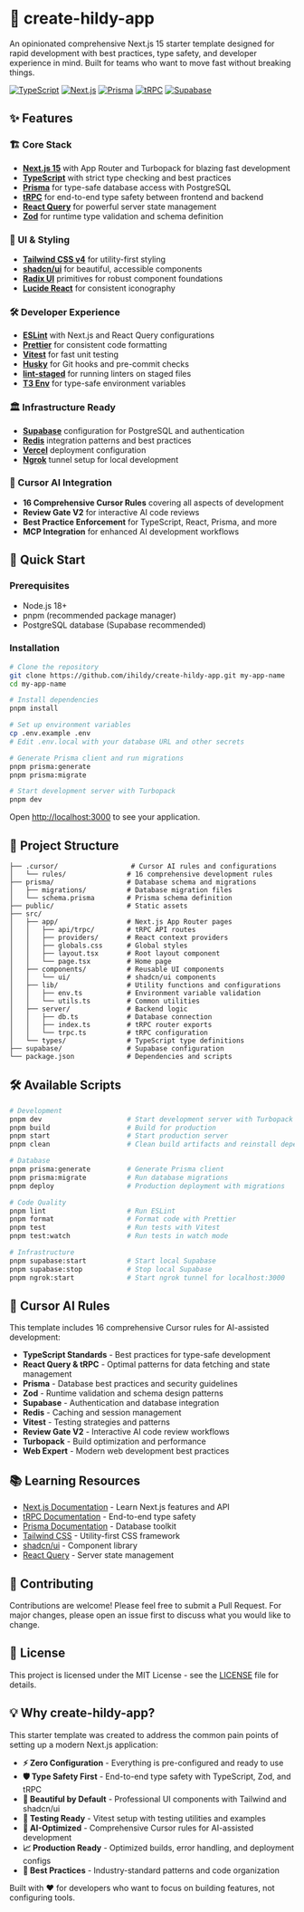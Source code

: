 # 🚀 create-hildy-app

An opinionated comprehensive Next.js 15 starter template designed for rapid development with best practices, type safety, and developer experience in mind. Built for teams who want to move fast without breaking things.

[![TypeScript](https://img.shields.io/badge/TypeScript-007ACC?style=for-the-badge&logo=typescript&logoColor=white)](https://www.typescriptlang.org/)
[![Next.js](https://img.shields.io/badge/Next.js-000000?style=for-the-badge&logo=nextdotjs&logoColor=white)](https://nextjs.org/)
[![Prisma](https://img.shields.io/badge/Prisma-5A67D8?style=for-the-badge&logo=Prisma&logoColor=white)](https://prisma.io/)
[![tRPC](https://img.shields.io/badge/tRPC-398CCB?style=for-the-badge&logo=trpc&logoColor=white)](https://trpc.io/)
[![Supabase](https://img.shields.io/badge/Supabase-3ECF8E?style=for-the-badge&logo=supabase&logoColor=white)](https://supabase.com/)

## ✨ Features

### 🏗️ Core Stack

- **[Next.js 15](https://nextjs.org/)** with App Router and Turbopack for blazing fast development
- **[TypeScript](https://www.typescriptlang.org/)** with strict type checking and best practices
- **[Prisma](https://prisma.io/)** for type-safe database access with PostgreSQL
- **[tRPC](https://trpc.io/)** for end-to-end type safety between frontend and backend
- **[React Query](https://tanstack.com/query)** for powerful server state management
- **[Zod](https://zod.dev/)** for runtime type validation and schema definition

### 🎨 UI & Styling

- **[Tailwind CSS v4](https://tailwindcss.com/)** for utility-first styling
- **[shadcn/ui](https://ui.shadcn.com/)** for beautiful, accessible components
- **[Radix UI](https://www.radix-ui.com/)** primitives for robust component foundations
- **[Lucide React](https://lucide.dev/)** for consistent iconography

### 🛠️ Developer Experience

- **[ESLint](https://eslint.org/)** with Next.js and React Query configurations
- **[Prettier](https://prettier.io/)** for consistent code formatting
- **[Vitest](https://vitest.dev/)** for fast unit testing
- **[Husky](https://typicode.github.io/husky/)** for Git hooks and pre-commit checks
- **[lint-staged](https://github.com/lint-staged/lint-staged)** for running linters on staged files
- **[T3 Env](https://env.t3.gg/)** for type-safe environment variables

### 🏛️ Infrastructure Ready

- **[Supabase](https://supabase.com/)** configuration for PostgreSQL and authentication
- **[Redis](https://redis.io/)** integration patterns and best practices
- **[Vercel](https://vercel.com/)** deployment configuration
- **[Ngrok](https://ngrok.com/)** tunnel setup for local development

### 🎯 Cursor AI Integration

- **16 Comprehensive Cursor Rules** covering all aspects of development
- **Review Gate V2** for interactive AI code reviews
- **Best Practice Enforcement** for TypeScript, React, Prisma, and more
- **MCP Integration** for enhanced AI development workflows

## 🚀 Quick Start

### Prerequisites

- Node.js 18+
- pnpm (recommended package manager)
- PostgreSQL database (Supabase recommended)

### Installation

```bash
# Clone the repository
git clone https://github.com/ihildy/create-hildy-app.git my-app-name
cd my-app-name

# Install dependencies
pnpm install

# Set up environment variables
cp .env.example .env
# Edit .env.local with your database URL and other secrets

# Generate Prisma client and run migrations
pnpm prisma:generate
pnpm prisma:migrate

# Start development server with Turbopack
pnpm dev
```

Open [http://localhost:3000](http://localhost:3000) to see your application.

## 📁 Project Structure

```
├── .cursor/                  # Cursor AI rules and configurations
│   └── rules/               # 16 comprehensive development rules
├── prisma/                  # Database schema and migrations
│   ├── migrations/          # Database migration files
│   └── schema.prisma        # Prisma schema definition
├── public/                  # Static assets
├── src/
│   ├── app/                 # Next.js App Router pages
│   │   ├── api/trpc/        # tRPC API routes
│   │   ├── providers/       # React context providers
│   │   ├── globals.css      # Global styles
│   │   ├── layout.tsx       # Root layout component
│   │   └── page.tsx         # Home page
│   ├── components/          # Reusable UI components
│   │   └── ui/              # shadcn/ui components
│   ├── lib/                 # Utility functions and configurations
│   │   ├── env.ts           # Environment variable validation
│   │   └── utils.ts         # Common utilities
│   ├── server/              # Backend logic
│   │   ├── db.ts            # Database connection
│   │   ├── index.ts         # tRPC router exports
│   │   └── trpc.ts          # tRPC configuration
│   └── types/               # TypeScript type definitions
├── supabase/                # Supabase configuration
└── package.json             # Dependencies and scripts
```

## 🛠️ Available Scripts

```bash
# Development
pnpm dev                     # Start development server with Turbopack
pnpm build                   # Build for production
pnpm start                   # Start production server
pnpm clean                   # Clean build artifacts and reinstall dependencies

# Database
pnpm prisma:generate         # Generate Prisma client
pnpm prisma:migrate          # Run database migrations
pnpm deploy                  # Production deployment with migrations

# Code Quality
pnpm lint                    # Run ESLint
pnpm format                  # Format code with Prettier
pnpm test                    # Run tests with Vitest
pnpm test:watch              # Run tests in watch mode

# Infrastructure
pnpm supabase:start          # Start local Supabase
pnpm supabase:stop           # Stop local Supabase
pnpm ngrok:start             # Start ngrok tunnel for localhost:3000
```

## 🎯 Cursor AI Rules

This template includes 16 comprehensive Cursor rules for AI-assisted development:

- **TypeScript Standards** - Best practices for type-safe development
- **React Query & tRPC** - Optimal patterns for data fetching and state management
- **Prisma** - Database best practices and security guidelines
- **Zod** - Runtime validation and schema design patterns
- **Supabase** - Authentication and database integration
- **Redis** - Caching and session management
- **Vitest** - Testing strategies and patterns
- **Review Gate V2** - Interactive AI code review workflows
- **Turbopack** - Build optimization and performance
- **Web Expert** - Modern web development best practices

## 📚 Learning Resources

- [Next.js Documentation](https://nextjs.org/docs) - Learn Next.js features and API
- [tRPC Documentation](https://trpc.io/docs) - End-to-end type safety
- [Prisma Documentation](https://www.prisma.io/docs) - Database toolkit
- [Tailwind CSS](https://tailwindcss.com/docs) - Utility-first CSS framework
- [shadcn/ui](https://ui.shadcn.com/) - Component library
- [React Query](https://tanstack.com/query/latest) - Server state management

## 🤝 Contributing

Contributions are welcome! Please feel free to submit a Pull Request. For major changes, please open an issue first to discuss what you would like to change.

## 📄 License

This project is licensed under the MIT License - see the [LICENSE](LICENSE) file for details.

## 💡 Why create-hildy-app?

This starter template was created to address the common pain points of setting up a modern Next.js application:

- **⚡ Zero Configuration** - Everything is pre-configured and ready to use
- **🛡️ Type Safety First** - End-to-end type safety with TypeScript, Zod, and tRPC
- **🎨 Beautiful by Default** - Professional UI components with Tailwind and shadcn/ui
- **🧪 Testing Ready** - Vitest setup with testing utilities and examples
- **🤖 AI-Optimized** - Comprehensive Cursor rules for AI-assisted development
- **📈 Production Ready** - Optimized builds, error handling, and deployment configs
- **🔄 Best Practices** - Industry-standard patterns and code organization

Built with ❤️ for developers who want to focus on building features, not configuring tools.
